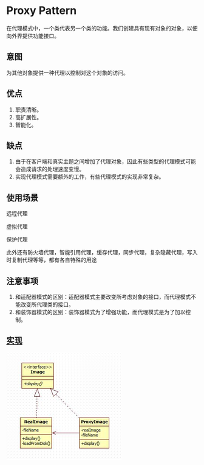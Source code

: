 # Proxy Pattern

在代理模式中，一个类代表另一个类的功能。我们创建具有现有对象的对象，以便向外界提供功能接口。

## 意图

为其他对象提供一种代理以控制对这个对象的访问。

## 优点

1. 职责清晰。
2. 高扩展性。
3. 智能化。

## 缺点

 1. 由于在客户端和真实主题之间增加了代理对象，因此有些类型的代理模式可能会造成请求的处理速度变慢。
 2. 实现代理模式需要额外的工作，有些代理模式的实现非常复杂。

## 使用场景

远程代理

虚拟代理

保护代理

此外还有防火墙代理，智能引用代理，缓存代理，同步代理，复杂隐藏代理，写入时复制代理等等，都有各自特殊的用途

## 注意事项

 1. 和适配器模式的区别：适配器模式主要改变所考虑对象的接口，而代理模式不能改变所代理类的接口。
 2. 和装饰器模式的区别：装饰器模式为了增强功能，而代理模式是为了加以控制。

## [实现](https://github.com/shiyangqin/Qinsy/tree/master/design_patterns/proxy_pattern)

<img src="img/ProxyPattern.jpg" />
